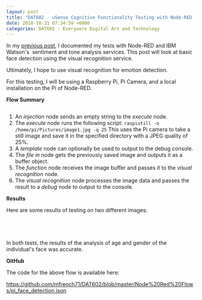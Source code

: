 ```yaml
---
layout: post
title: "DAT602 - uSense Cognitive Functionality Testing with Node-RED - Visual Recognition"
date: 2018-10-31 07:34:59 +0000
categories: DAT602 - Everyware Digital Art and Technology
---
```


<!-- wp:paragraph -->
<p>In my <a href="https://www.circleseven.co.uk/dat602-usense-cognitive-functionality-testing-with-node-red-sentiment-and-tone/">previous post</a>, I documented my tests with Node-RED and IBM Watson's&nbsp; sentiment and tone analysis services. This post will look at basic face detection using the visual recognition service.</p>
<!-- /wp:paragraph -->

<!-- wp:paragraph -->
<p>Ultimately, I hope to use visual recognition for emotion detection.</p>
<!-- /wp:paragraph -->

<!-- wp:paragraph -->
<p>For this testing, I will be using a Raspberry Pi, Pi Camera, and a local installation on the Pi of Node-RED.</p>
<!-- /wp:paragraph -->

<!-- wp:paragraph -->
<p><strong>Flow Summary</strong></p>
<!-- /wp:paragraph -->

<!-- wp:image {"id":979,"sizeSlug":"full","linkDestination":"custom"} -->
<figure class="wp-block-image size-full"><img src="https://www.circleseven.co.uk/wp-content/uploads/2023/05/visual_recognition_flow-e1540983848824.png" alt="" class="wp-image-979"/></figure>
<!-- /wp:image -->

<!-- wp:list {"ordered":true} -->
<ol><!-- wp:list-item -->
<li>An <em>injection</em> node sends an empty string to the <em>execute</em> node.</li>
<!-- /wp:list-item -->

<!-- wp:list-item -->
<li>The <em>execute</em> node runs the following script: <code>raspistill -o /home/pi/Pictures/image1.jpg -q 25</code> This uses the Pi camera to take a still image and save it in the specified directory with a JPEG quality of 25%.</li>
<!-- /wp:list-item -->

<!-- wp:list-item -->
<li>A <em>template</em> node can optionally be used to output to the debug console.</li>
<!-- /wp:list-item -->

<!-- wp:list-item -->
<li>The <em>file in</em> node gets the previously saved image and outputs it as a buffer object.</li>
<!-- /wp:list-item -->

<!-- wp:list-item -->
<li>The <em>function</em> node receives the image buffer and passes it to the <em>visual recognition</em> node.</li>
<!-- /wp:list-item -->

<!-- wp:list-item -->
<li>The <em>visual recognition</em> node processes the image data and passes the result to a <em>debug</em> node to output to the console.</li>
<!-- /wp:list-item --></ol>
<!-- /wp:list -->

<!-- wp:paragraph -->
<p><strong>Results</strong></p>
<!-- /wp:paragraph -->

<!-- wp:paragraph -->
<p>Here are some results of testing on two different images:</p>
<!-- /wp:paragraph -->

<!-- wp:gallery {"linkTo":"media"} -->
<figure class="wp-block-gallery has-nested-images columns-default is-cropped"><!-- wp:image {"id":983,"sizeSlug":"large","linkDestination":"media"} -->
<figure class="wp-block-image size-large"><a href="https://www.circleseven.co.uk/wp-content/uploads/2023/05/male_photo-scaled-1.jpg"><img src="https://www.circleseven.co.uk/wp-content/uploads/2023/05/male_photo-scaled-1-1024x769.jpg" alt="" class="wp-image-983"/></a></figure>
<!-- /wp:image -->

<!-- wp:image {"id":982,"sizeSlug":"large","linkDestination":"media"} -->
<figure class="wp-block-image size-large"><a href="https://www.circleseven.co.uk/wp-content/uploads/2023/05/male_result-e1540983795734.png"><img src="https://www.circleseven.co.uk/wp-content/uploads/2023/05/male_result-e1540983795734.png" alt="" class="wp-image-982"/></a></figure>
<!-- /wp:image --></figure>
<!-- /wp:gallery -->

<!-- wp:gallery {"linkTo":"media"} -->
<figure class="wp-block-gallery has-nested-images columns-default is-cropped"><!-- wp:image {"id":986,"sizeSlug":"large","linkDestination":"media"} -->
<figure class="wp-block-image size-large"><a href="https://www.circleseven.co.uk/wp-content/uploads/2023/05/female_photo-scaled-1.jpg"><img src="https://www.circleseven.co.uk/wp-content/uploads/2023/05/female_photo-scaled-1-1024x769.jpg" alt="" class="wp-image-986"/></a></figure>
<!-- /wp:image -->

<!-- wp:image {"id":985,"sizeSlug":"large","linkDestination":"media"} -->
<figure class="wp-block-image size-large"><a href="https://www.circleseven.co.uk/wp-content/uploads/2023/05/female_result-e1540983699762.png"><img src="https://www.circleseven.co.uk/wp-content/uploads/2023/05/female_result-e1540983699762.png" alt="" class="wp-image-985"/></a></figure>
<!-- /wp:image --></figure>
<!-- /wp:gallery -->

<!-- wp:paragraph -->
<p>In both tests, the results of the analysis of age and gender of the individual's face was accurate.</p>
<!-- /wp:paragraph -->

<!-- wp:paragraph -->
<p><strong>GitHub</strong></p>
<!-- /wp:paragraph -->

<!-- wp:paragraph -->
<p>The code for the above flow is available here:</p>
<!-- /wp:paragraph -->

<!-- wp:paragraph -->
<p><a href="https://github.com/mfrench71/DAT602/blob/master/Node%20Red%20Flows/pi_face_detection.json" target="_blank" rel="noreferrer noopener">https://github.com/mfrench71/DAT602/blob/master/Node%20Red%20Flows/pi_face_detection.json</a></p>
<!-- /wp:paragraph -->